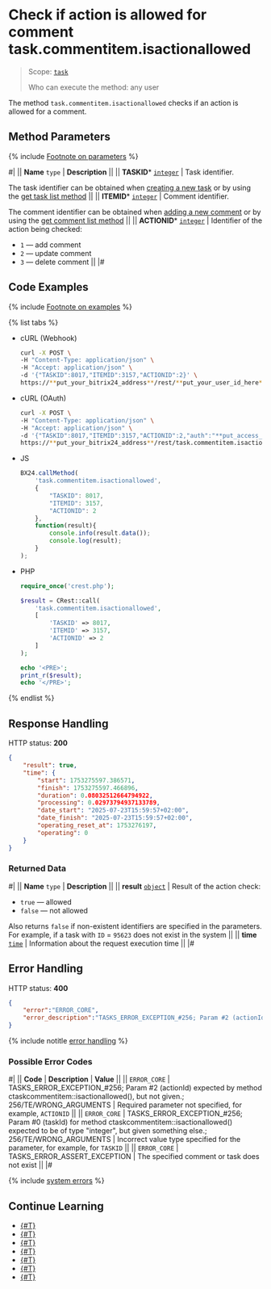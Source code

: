 # Check if action is allowed for comment task.commentitem.isactionallowed

> Scope: [`task`](../../scopes/permissions.md)
>
> Who can execute the method: any user

The method `task.commentitem.isactionallowed` checks if an action is allowed for a comment.

## Method Parameters

{% include [Footnote on parameters](../../../_includes/required.md) %}

#|
|| **Name**
`type` | **Description** ||
|| **TASKID***
[`integer`](../../data-types.md) | Task identifier.

The task identifier can be obtained when [creating a new task](../tasks-task-add.md) or by using the [get task list method](../tasks-task-list.md) ||
|| **ITEMID***
[`integer`](../../data-types.md) | Comment identifier.

The comment identifier can be obtained when [adding a new comment](./task-comment-item-add.md) or by using the [get comment list method](./task-comment-item-get-list.md) ||
|| **ACTIONID***
[`integer`](../../data-types.md) | Identifier of the action being checked:
- `1` — add comment 
- `2` — update comment 
- `3` — delete comment ||
|#

## Code Examples

{% include [Footnote on examples](../../../_includes/examples.md) %}

{% list tabs %}

- cURL (Webhook)

    ```bash
    curl -X POST \
    -H "Content-Type: application/json" \
    -H "Accept: application/json" \
    -d '{"TASKID":8017,"ITEMID":3157,"ACTIONID":2}' \
    https://**put_your_bitrix24_address**/rest/**put_your_user_id_here**/**put_your_webhook_here**/task.commentitem.isactionallowed
    ```

- cURL (OAuth)

    ```bash
    curl -X POST \
    -H "Content-Type: application/json" \
    -H "Accept: application/json" \
    -d '{"TASKID":8017,"ITEMID":3157,"ACTIONID":2,"auth":"**put_access_token_here**"}' \
    https://**put_your_bitrix24_address**/rest/task.commentitem.isactionallowed
    ```

- JS

    ```js
    BX24.callMethod(
        'task.commentitem.isactionallowed',
        {
            "TASKID": 8017,
            "ITEMID": 3157,
            "ACTIONID": 2
        },
        function(result){
            console.info(result.data());
            console.log(result);
        }
    );
    ```

- PHP

    ```php
    require_once('crest.php');

    $result = CRest::call(
        'task.commentitem.isactionallowed',
        [
            'TASKID' => 8017,
            'ITEMID' => 3157,
            'ACTIONID' => 2
        ]
    );

    echo '<PRE>';
    print_r($result);
    echo '</PRE>';
    ```

{% endlist %}

## Response Handling

HTTP status: **200**

```json
{
    "result": true,
    "time": {
        "start": 1753275597.386571,
        "finish": 1753275597.466896,
        "duration": 0.08032512664794922,
        "processing": 0.02973794937133789,
        "date_start": "2025-07-23T15:59:57+02:00",
        "date_finish": "2025-07-23T15:59:57+02:00",
        "operating_reset_at": 1753276197,
        "operating": 0
    }
}
```

### Returned Data

#|
|| **Name**
`type` | **Description** ||
|| **result**
[`object`](../../data-types.md) | Result of the action check:
- `true` — allowed
- `false` — not allowed

Also returns `false` if non-existent identifiers are specified in the parameters. For example, if a task with `ID` = `95623` does not exist in the system  ||
|| **time**
[`time`](../../data-types.md#time) | Information about the request execution time ||
|#

## Error Handling

HTTP status: **400**

```json
{
    "error":"ERROR_CORE",
    "error_description":"TASKS_ERROR_EXCEPTION_#256; Param #2 (actionId) expected by method ctaskcommentitem::isactionallowed(), but not given.; 256/TE/WRONG_ARGUMENTS.<br>"
}
```

{% include notitle [error handling](../../../_includes/error-info.md) %}

### Possible Error Codes

#|
|| **Code** | **Description** | **Value** ||
|| `ERROR_CORE` | TASKS_ERROR_EXCEPTION_#256; Param #2 (actionId) expected by method ctaskcommentitem::isactionallowed(), but not given.; 256/TE/WRONG_ARGUMENTS | Required parameter not specified, for example, `ACTIONID` ||
|| `ERROR_CORE` | TASKS_ERROR_EXCEPTION_#256; Param #0 (taskId) for method ctaskcommentitem::isactionallowed() expected to be of type "integer", but given something else.; 256/TE/WRONG_ARGUMENTS | Incorrect value type specified for the parameter, for example, for `TASKID` ||
|| `ERROR_CORE` | TASKS_ERROR_ASSERT_EXCEPTION | The specified comment or task does not exist ||
|#

{% include [system errors](../../../_includes/system-errors.md) %}

## Continue Learning 

- [{#T}](./index.md)
- [{#T}](./task-comment-item-add.md)
- [{#T}](./task-comment-item-update.md)
- [{#T}](./task-comment-item-get.md)
- [{#T}](./task-comment-item-get-list.md)
- [{#T}](./task-comment-item-delete.md)
- [{#T}](./task-comment-item-get-manifest.md)